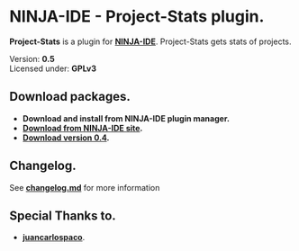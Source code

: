 NINJA-IDE - Project-Stats plugin.
===============================================================================================================
**Project-Stats** is a plugin for **[NINJA-IDE](http://ninja-ide.org)**. Project-Stats gets stats of projects.

Version: **0.5**<br />
Licensed under: **GPLv3**

Download packages.
----------------------------------------------------------------------------------------------------------------
- **Download and install from NINJA-IDE plugin manager.**
- **[Download from NINJA-IDE site](http://ninja-ide.org/plugins/39/).**
- **[Download version 0.4](https://github.com/LuqueDaniel/ninja-project-stats/releases/tag/0.4).**

Changelog.
----------------------------------------------------------------------------------------------------------------
See **[changelog.md](https://github.com/LuqueDaniel/ninja-project-stats/blob/master/changelog.md)** for more information

Special Thanks to.
-----------------------------------------------------------------------------------------------------
- **[juancarlospaco](https://github.com/juancarlospaco)**.
